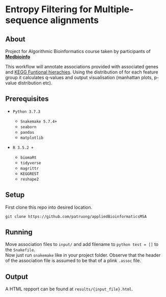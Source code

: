 # Entropy Filtering for Multiple-sequence alignments
## About
Project for Algorithmic Bioinformatics course taken by participants of [**Medbioinfo**](http://www.medbioinfo.se/)

This workflow will annotate associations provided with associated genes and [KEGG Funtional hierachies](https://www.genome.jp/kegg/kegg3b.html). Using the distribution of for each feature group it calculates q-values and output visualisation (manhattan plots, p-value distribution etc). 


## Prerequisites
+ `Python 3.7.3`
  + `Snakemake 5.7.4+`
  + `seaborn`
  + `pandas`
  + `matplotlib`

+ `R 3.5.2 +`
  + `biomaRt`
  + `tidyverse`
  + `magrittr`
  + `KEGGREST`
  + `reshape2`


## Setup
First clone this repo into desired location.
```
git clone https://github.com/patruong/appliedBioinformaticsMSA                   
```

## Running
Move association files to `input/` and add filename to `python test = []` to the `Snakefile`.  
Now just run `snakemake` like in your project folder. Observe that the header of the association file is assumed to be that of a plink `.assoc` file.

## Output
A HTML repport can be found at `results/{input_file}.html`.

